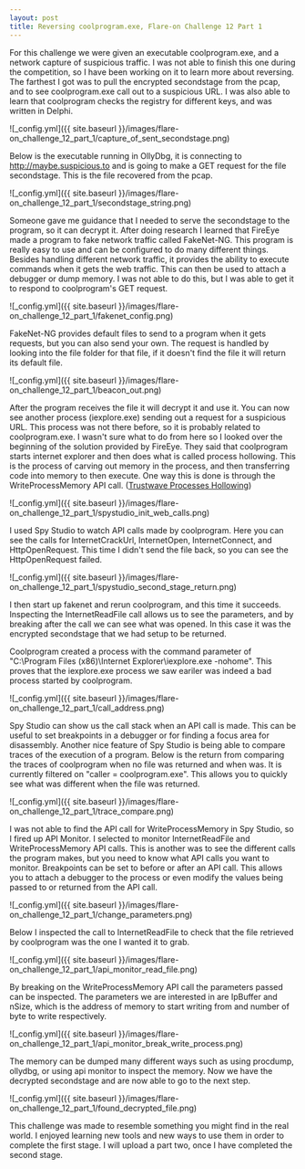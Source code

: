 ```yaml
---
layout: post
title: Reversing coolprogram.exe, Flare-on Challenge 12 Part 1
---
```


For this challenge we were given an executable coolprogram.exe, and a network capture of suspicious traffic. I was not able to finish this one during the competition, so I have been working on it to learn more about reversing. The farthest I got was to pull the encrypted secondstage from the pcap, and to see coolprogram.exe call out to a suspicious URL. I was also able to learn that coolprogram checks the registry for different keys, and was written in Delphi. 

![_config.yml]({{ site.baseurl }}/images/flare-on_challenge_12_part_1/capture_of_sent_secondstage.png)

Below is the executable running in OllyDbg, it is connecting to http://maybe.suspicious.to and is going to make a GET request for the file secondstage. This is the file recovered from the pcap. 

![_config.yml]({{ site.baseurl }}/images/flare-on_challenge_12_part_1/secondstage_string.png)

Someone gave me guidance that I needed to serve the secondstage to the program, so it can decrypt it. After doing research I learned that FireEye made a program to fake network traffic called FakeNet-NG. This program is really easy to use and can be configured to do many different things. Besides handling different network traffic, it provides the ability to execute commands when it gets the web traffic. This can then be used to attach a debugger or dump memory. I was not able to do this, but I was able to get it to respond to coolprogram's GET request. 

![_config.yml]({{ site.baseurl }}/images/flare-on_challenge_12_part_1/fakenet_config.png)

FakeNet-NG provides default files to send to a program when it gets requests, but you can also send your own. The request is handled by looking into the file folder for that file, if it doesn't find the file it will return its default file. 

![_config.yml]({{ site.baseurl }}/images/flare-on_challenge_12_part_1/beacon_out.png)

After the program receives the file it will decrypt it and use it. You can now see another process (iexplore.exe) sending out a request for a suspicious URL. This process was not there before, so it is probably related to coolprogram.exe. I wasn't sure what to do from here so I looked over the beginning of the solution provided by FireEye. They said that coolprogram starts internet explorer and then does what is called process hollowing. This is the process of carving out memory in the process, and then transferring code into memory to then execute. One way this is done is through the WriteProcessMemory API call. ([Trustwave Processes Hollowing](https://www.trustwave.com/Resources/SpiderLabs-Blog/Analyzing-Malware-Hollow-Processes/ "Trustwave Processes Hollowing"))

![_config.yml]({{ site.baseurl }}/images/flare-on_challenge_12_part_1/spystudio_init_web_calls.png)

I used Spy Studio to watch API calls made by coolprogram. Here you can see the calls for InternetCrackUrl, InternetOpen, InternetConnect, and HttpOpenRequest. This time I didn't send the file back, so you can see the HttpOpenRequest failed. 

![_config.yml]({{ site.baseurl }}/images/flare-on_challenge_12_part_1/spystudio_second_stage_return.png)

I then start up fakenet and rerun coolprogram, and this time it succeeds. Inspecting the InternetReadFile call allows us to see the parameters, and by breaking after the call we can see what was opened. In this case it was the encrypted secondstage that we had setup to be returned. 

Coolprogram created a process with the command parameter of "C:\Program Files (x86)\Internet Explorer\iexplore.exe -nohome". This proves that the iexplore.exe process we saw eariler was indeed a bad process started by coolprogram. 

![_config.yml]({{ site.baseurl }}/images/flare-on_challenge_12_part_1/call_address.png)

Spy Studio can show us the call stack when an API call is made. This can be useful to set breakpoints in a debugger or for finding a focus area for disassembly. Another nice feature of Spy Studio is being able to compare traces of the execution of a program. Below is the return from comparing the traces of coolprogram when no file was returned and when was. It is currently filtered on "caller = coolprogram.exe". This allows you to quickly see what was different when the file was returned. 

![_config.yml]({{ site.baseurl }}/images/flare-on_challenge_12_part_1/trace_compare.png)

I was not able to find the API call for WriteProcessMemory in Spy Studio, so I fired up API Monitor. I selected to monitor InternetReadFile and WriteProcessMemory API calls. This is another was to see the different calls the program makes, but you need to know what API calls you want to monitor. Breakpoints can be set to before or after an API call. This allows you to attach a debugger to the process or even modify the values being passed to or returned from the API call. 

![_config.yml]({{ site.baseurl }}/images/flare-on_challenge_12_part_1/change_parameters.png)

Below I inspected the call to InternetReadFile to check that the file retrieved by coolprogram was the one I wanted it to grab. 

![_config.yml]({{ site.baseurl }}/images/flare-on_challenge_12_part_1/api_monitor_read_file.png)

By breaking on the WriteProcessMemory API call the parameters passed can be inspected. The parameters we are interested in are IpBuffer and nSize, which is the address of memory to start writing from and number of byte to write respectively. 

![_config.yml]({{ site.baseurl }}/images/flare-on_challenge_12_part_1/api_monitor_break_write_process.png)

The memory can be dumped many different ways such as using procdump, ollydbg, or using api monitor to inspect the memory. Now we have the decrypted secondstage and are now able to go to the next step. 

![_config.yml]({{ site.baseurl }}/images/flare-on_challenge_12_part_1/found_decrypted_file.png)

This challenge was made to resemble something you might find in the real world. I enjoyed learning new tools and new ways to use them in order to complete the first stage. I will upload a part two, once I have completed the second stage. 
